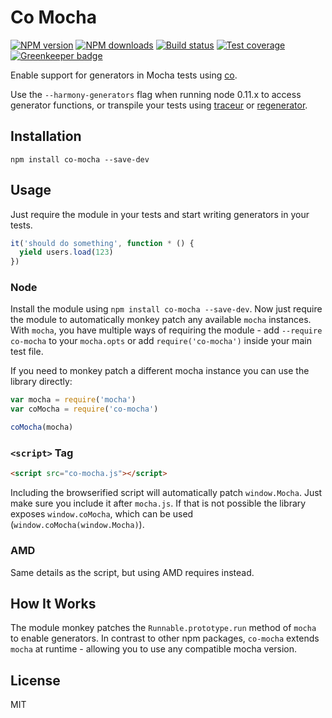 # Co Mocha

[![NPM version][npm-image]][npm-url]
[![NPM downloads][downloads-image]][downloads-url]
[![Build status][travis-image]][travis-url]
[![Test coverage][coveralls-image]][coveralls-url]
[![Greenkeeper badge](https://badges.greenkeeper.io/blakeembrey/co-mocha.svg)](https://greenkeeper.io/)

Enable support for generators in Mocha tests using [co](https://github.com/visionmedia/co).

Use the `--harmony-generators` flag when running node 0.11.x to access generator functions, or transpile your tests using [traceur](https://github.com/google/traceur-compiler) or [regenerator](https://github.com/facebook/regenerator).

## Installation

```
npm install co-mocha --save-dev
```

## Usage

Just require the module in your tests and start writing generators in your tests.

```js
it('should do something', function * () {
  yield users.load(123)
})
```

### Node

Install the module using `npm install co-mocha --save-dev`. Now just require the module to automatically monkey patch any available `mocha` instances. With `mocha`, you have multiple ways of requiring the module - add `--require co-mocha` to your `mocha.opts` or add `require('co-mocha')` inside your main test file.

If you need to monkey patch a different mocha instance you can use the library directly:

```js
var mocha = require('mocha')
var coMocha = require('co-mocha')

coMocha(mocha)
```

### `<script>` Tag

```html
<script src="co-mocha.js"></script>
```

Including the browserified script will automatically patch `window.Mocha`. Just make sure you include it after `mocha.js`. If that is not possible the library exposes `window.coMocha`, which can be used (`window.coMocha(window.Mocha)`).

### AMD

Same details as the script, but using AMD requires instead.

## How It Works

The module monkey patches the `Runnable.prototype.run` method of `mocha` to enable generators. In contrast to other npm packages, `co-mocha` extends `mocha` at runtime - allowing you to use any compatible mocha version.

## License

MIT

[npm-image]: https://img.shields.io/npm/v/co-mocha.svg?style=flat
[npm-url]: https://npmjs.org/package/co-mocha
[downloads-image]: https://img.shields.io/npm/dm/co-mocha.svg?style=flat
[downloads-url]: https://npmjs.org/package/co-mocha
[travis-image]: https://img.shields.io/travis/blakeembrey/co-mocha.svg?style=flat
[travis-url]: https://travis-ci.org/blakeembrey/co-mocha
[coveralls-image]: https://img.shields.io/coveralls/blakeembrey/co-mocha.svg?style=flat
[coveralls-url]: https://coveralls.io/r/blakeembrey/co-mocha?branch=master
